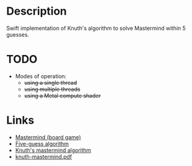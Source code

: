# Description

Swift implementation of Knuth's algorithm to solve Mastermind within 5 guesses.

# TODO

* Modes of operation:
  * ~~using a single thread~~
  * ~~using multiple threads~~
  * ~~using a Metal compute shader~~

# Links

* [Mastermind (board game)](https://en.wikipedia.org/wiki/Mastermind_(board_game))
* [Five-guess algorithm](https://en.wikipedia.org/wiki/Mastermind_(board_game)#Worst_case:_Five-guess_algorithm)
* [Knuth's mastermind algorithm](https://math.stackexchange.com/questions/1192961/knuths-mastermind-algorithm)
* [knuth-mastermind.pdf](https://www.cs.uni.edu/~wallingf/teaching/cs3530/resources/knuth-mastermind.pdf)
